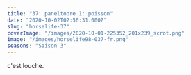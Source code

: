 ```yaml
---
title: "37: paneltobre 1: poisson"
date: "2020-10-02T02:56:31.000Z"
slug: "horselife-37"
coverImage: "/images/2020-10-01-225352_201x239_scrot.png"
image: "/images/horselife98-037-fr.png"
seasons: "Saison 3"
---
```


c'est louche.
